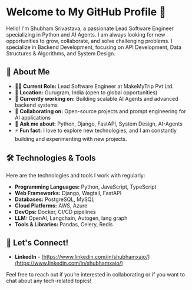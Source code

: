 # Welcome to My GitHub Profile 👋

Hello! I'm Shubham Srivastava, a passionate Lead Software Engineer specializing in Python and AI Agents. I am always looking for new opportunities to grow, collaborate, and solve challenging problems. I specialize in Backend Development, focusing on API Development, Data Structures & Algorithms, and System Design.

## 🌟 About Me

- 👨‍💻 **Current Role:** Lead Software Engineer at MakeMyTrip Pvt Ltd.
- 📍 **Location:** Gurugram, India (open to global opportunities)
- 🔭 **Currently working on:** Building scalable AI Agents and advanced backend systems
- 👯 **Collaborating on:** Open-source projects and prompt engineering for AI applications
- 💬 **Ask me about:** Python, Django, FastAPI, System Design, AI-Agents
- ⚡ **Fun fact:** I love to explore new technologies, and I am constantly building and experimenting with new projects.

## 🛠️ Technologies & Tools

Here are the technologies and tools I work with regularly:

- **Programming Languages:** Python, JavaScript, TypeScript
- **Web Frameworks:** Django, Wagtail, FastAPI
- **Databases:** PostgreSQL, MySQL
- **Cloud Platforms:** AWS, Azure
- **DevOps:** Docker, CI/CD pipelines
- **LLM:** OpenAI, Langchain, Autogen, lang graph
- **Tools & Libraries:** Pandas, Celery, Redis

## 🤝 Let's Connect!

- **LinkedIn** - [https://www.linkedin.com/in/shubhamxaio/](https://www.linkedin.com/in/shubhamxaio/)

Feel free to reach out if you’re interested in collaborating or if you want to chat about any tech-related topics!
